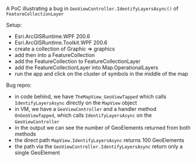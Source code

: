 A PoC illustrating a bug in `GeoViewController.IdentifyLayersAsync()` of `FeatureCollectionLayer`

Setup:
- Esri.ArcGISRuntime.WPF 200.6
- Esri.ArcGISRuntime.Toolkit.WPF 200.6
- create a collection of Graphic => graphics
- add then into a FeatureCollection
- add the FeatureCollection to FeatureCollectionLayer
- add the FeatureCollectionLayer into Map.OperationalLayers
- run the app and click on the cluster of symbols in the middle of the map

Bug repro:
- in code behind, we have `TheMapView_GeoViewTapped` which calls `IdentifyLayersAsync` directly on the `MapView` object
- in VM, we have a `GeoViewController` and a handler method `OnGeoViewTapped`, which calls `IdentifyLayersAsync` on the `GeoViewController`
- in the output we can see the number of GeoElements returned from both methods
- the direct path `MapView.IdentifyLayersAsync` returns 100 GeoElements
- the path via the `GeoViewController.IdentifyLayersAsync` return only a single GeoElement
